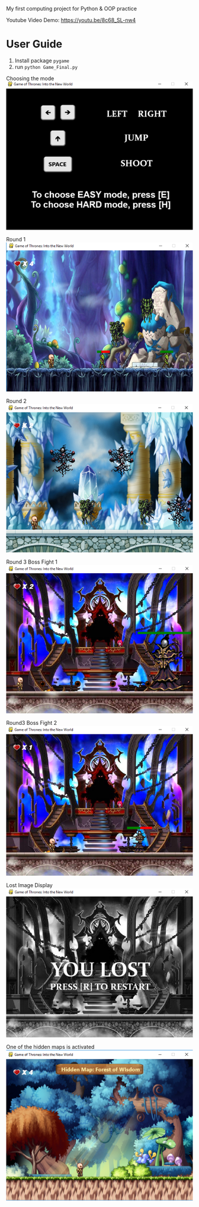 My first computing project for Python & OOP practice

Youtube Video Demo: https://youtu.be/8c68_SL-nw4

# User Guide
1. Install package `pygame`
2. run `python Game_Final.py`


Choosing the mode\
![](screenshot/starting.png)

Round 1\
![](screenshot/round1.png)

Round 2\
![](screenshot/round2.png)

Round 3 Boss Fight 1\
![](screenshot/boss1.png)

Round3 Boss Fight 2\
![](screenshot/boss2.png)

Lost Image Display\
![](screenshot/round3Lost.png)

One of the hidden maps is activated\
![](screenshot/wisdomWinPathEasy.png)

